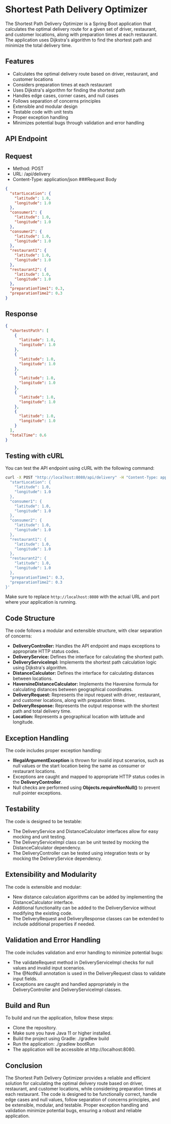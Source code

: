 # Shortest Path Delivery Optimizer
The Shortest Path Delivery Optimizer is a Spring Boot application that calculates the optimal delivery route for a given set of driver, restaurant, and customer locations, along with preparation times at each restaurant. The application uses Dijkstra's algorithm to find the shortest path and minimize the total delivery time.
## Features
* Calculates the optimal delivery route based on driver, restaurant, and customer locations
* Considers preparation times at each restaurant
* Uses Dijkstra's algorithm for finding the shortest path
* Handles edge cases, corner cases, and null cases
* Follows separation of concerns principles
* Extensible and modular design
* Testable code with unit tests
* Proper exception handling
* Minimizes potential bugs through validation and error handling
## API Endpoint
## Request
* Method: POST
* URL: /api/delivery
* Content-Type: application/json
###Request Body
```json
{
  "startLocation": {
    "latitude": 1.0,
    "longitude": 1.0
  },
  "consumer1": {
    "latitude": 1.0,
    "longitude": 1.0
  },
  "consumer2": {
    "latitude": 1.0,
    "longitude": 1.0
  },
  "restaurant1": {
    "latitude": 1.0,
    "longitude": 1.0
  },
  "restaurant2": {
    "latitude": 1.0,
    "longitude": 1.0
  },
  "preparationTime1": 0.3,
  "preparationTime2": 0.3
}
```
## Response
```json
{
  "shortestPath": [
    {
      "latitude": 1.0,
      "longitude": 1.0
    },
    {
      "latitude": 1.0,
      "longitude": 1.0
    },
    {
      "latitude": 1.0,
      "longitude": 1.0
    },
    {
      "latitude": 1.0,
      "longitude": 1.0
    },
    {
      "latitude": 1.0,
      "longitude": 1.0
    }
  ],
  "totalTime": 0.6
}
```


## Testing with cURL
You can test the API endpoint using cURL with the following command:
```bash
curl -X POST "http://localhost:8080/api/delivery" -H "Content-Type: application/json" -d '{
  "startLocation": {
    "latitude": 1.0,
    "longitude": 1.0
  },
  "consumer1": {
    "latitude": 1.0,
    "longitude": 1.0
  },
  "consumer2": {
    "latitude": 1.0,
    "longitude": 1.0
  },
  "restaurant1": {
    "latitude": 1.0,
    "longitude": 1.0
  },
  "restaurant2": {
    "latitude": 1.0,
    "longitude": 1.0
  },
  "preparationTime1": 0.3,
  "preparationTime2": 0.3
}'
```


Make sure to replace `http://localhost:8080` with the actual URL and port where your application is running.
## Code Structure
The code follows a modular and extensible structure, with clear separation of concerns:
* **DeliveryController:** Handles the API endpoint and maps exceptions to appropriate HTTP status codes.
* **DeliveryService:** Defines the interface for calculating the shortest path.
* **DeliveryServiceImpl:** Implements the shortest path calculation logic using Dijkstra's algorithm.
* **DistanceCalculator:** Defines the interface for calculating distances between locations.
* **HaversineDistanceCalculator:** Implements the Haversine formula for calculating distances between geographical coordinates.
* **DeliveryRequest:** Represents the input request with driver, restaurant, and customer locations, along with preparation times.
* **DeliveryResponse:** Represents the output response with the shortest path and total delivery time.
* **Location:** Represents a geographical location with latitude and longitude.
## Exception Handling
The code includes proper exception handling:
* **IllegalArgumentException** is thrown for invalid input scenarios, such as null values or the start location being the same as consumer or restaurant locations.
* Exceptions are caught and mapped to appropriate HTTP status codes in the **DeliveryController**.
* Null checks are performed using **Objects.requireNonNull()** to prevent null pointer exceptions.
## Testability
The code is designed to be testable:
* The DeliveryService and DistanceCalculator interfaces allow for easy mocking and unit testing.
* The DeliveryServiceImpl class can be unit tested by mocking the DistanceCalculator dependency.
* The DeliveryController can be tested using integration tests or by mocking the DeliveryService dependency.
## Extensibility and Modularity
The code is extensible and modular:
* New distance calculation algorithms can be added by implementing the DistanceCalculator interface.
* Additional functionality can be added to the DeliveryService without modifying the existing code.
* The DeliveryRequest and DeliveryResponse classes can be extended to include additional properties if needed.
## Validation and Error Handling
The code includes validation and error handling to minimize potential bugs:
* The validateRequest method in DeliveryServiceImpl checks for null values and invalid input scenarios.
* The @NotNull annotation is used in the DeliveryRequest class to validate input fields.
* Exceptions are caught and handled appropriately in the DeliveryController and DeliveryServiceImpl classes.
## Build and Run
To build and run the application, follow these steps:
* Clone the repository.
* Make sure you have Java 11 or higher installed.
* Build the project using Gradle: ./gradlew build
* Run the application: ./gradlew bootRun
* The application will be accessible at http://localhost:8080.
## Conclusion
The Shortest Path Delivery Optimizer provides a reliable and efficient solution for calculating the optimal delivery route based on driver, restaurant, and customer locations, while considering preparation times at each restaurant. The code is designed to be functionally correct, handle edge cases and null values, follow separation of concerns principles, and be extensible, modular, and testable. Proper exception handling and validation minimize potential bugs, ensuring a robust and reliable application.
